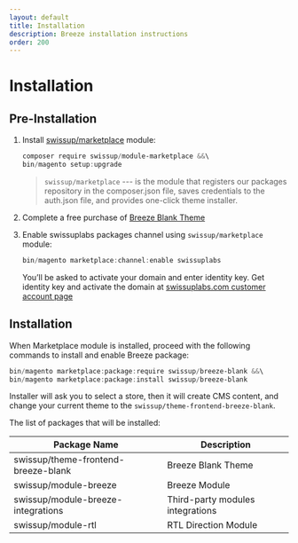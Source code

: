 ```yaml
---
layout: default
title: Installation
description: Breeze installation instructions
order: 200
---
```


# Installation

## Pre-Installation

 1. Install [swissup/marketplace](https://github.com/swissup/module-marketplace) module:

    ```powershell
    composer require swissup/module-marketplace &&\
    bin/magento setup:upgrade
    ```

    > `swissup/marketplace` --- is the module that registers our packages repository
    > in the composer.json file, saves credentials to the auth.json file, and provides
    > one-click theme installer.

 2. Complete a free purchase of [Breeze Blank Theme](https://swissuplabs.com/magento-themes/magento-2-breeze-blank-theme.html)
 3. Enable swissuplabs packages channel using `swissup/marketplace` module:

    ```powershell
    bin/magento marketplace:channel:enable swissuplabs
    ```

    You’ll be asked to activate your domain and enter identity key. Get identity
    key and activate the domain at
    [swissuplabs.com customer account page](https://swissuplabs.com/license/customer/activation/)

## Installation

When Marketplace module is installed, proceed with the following commands to
install and enable Breeze package:

```powershell
bin/magento marketplace:package:require swissup/breeze-blank &&\
bin/magento marketplace:package:install swissup/breeze-blank
```

Installer will ask you to select a store, then it will create CMS content, and
change your current theme to the `swissup/theme-frontend-breeze-blank`.

The list of packages that will be installed:

Package Name                            | Description
----------------------------------------|--------------
swissup/theme-frontend-breeze-blank     | Breeze Blank Theme
swissup/module-breeze                   | Breeze Module
swissup/module-breeze-integrations      | Third-party modules integrations
swissup/module-rtl                      | RTL Direction Module
